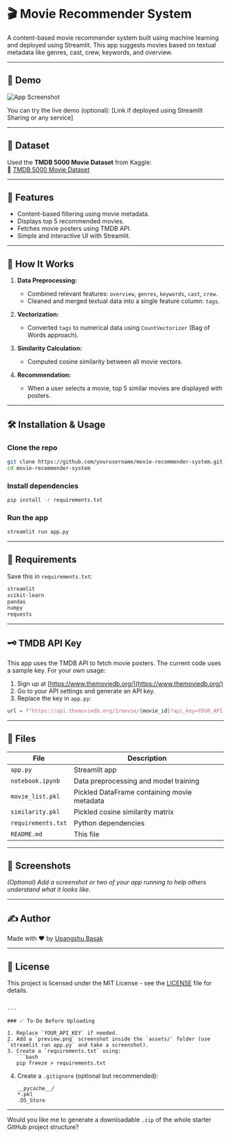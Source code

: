 # 🎬 Movie Recommender System

A content-based movie recommender system built using machine learning and deployed using Streamlit. This app suggests movies based on textual metadata like genres, cast, crew, keywords, and overview.

---

## 🚀 Demo

![App Screenshot](assets/preview.png)

You can try the live demo (optional): [Link if deployed using Streamlit Sharing or any service]

---

## 📁 Dataset

Used the **TMDB 5000 Movie Dataset** from Kaggle:  
🔗 [TMDB 5000 Movie Dataset](https://www.kaggle.com/datasets/tmdb/tmdb-movie-metadata)

---

## 📌 Features

- Content-based filtering using movie metadata.
- Displays top 5 recommended movies.
- Fetches movie posters using TMDB API.
- Simple and interactive UI with Streamlit.

---

## 🧠 How It Works

1. **Data Preprocessing:**  
   - Combined relevant features: `overview`, `genres`, `keywords`, `cast`, `crew`.
   - Cleaned and merged textual data into a single feature column: `tags`.

2. **Vectorization:**  
   - Converted `tags` to numerical data using `CountVectorizer` (Bag of Words approach).

3. **Similarity Calculation:**  
   - Computed cosine similarity between all movie vectors.

4. **Recommendation:**  
   - When a user selects a movie, top 5 similar movies are displayed with posters.

---

## 🛠️ Installation & Usage

### Clone the repo
```bash
git clone https://github.com/yourusername/movie-recommender-system.git
cd movie-recommender-system
````

### Install dependencies

```bash
pip install -r requirements.txt
```

### Run the app

```bash
streamlit run app.py
```

---

## 🧾 Requirements

Save this in `requirements.txt`:

```txt
streamlit
scikit-learn
pandas
numpy
requests
```

---

## 🗝️ TMDB API Key

This app uses the TMDB API to fetch movie posters. The current code uses a sample key. For your own usage:

1. Sign up at [https://www.themoviedb.org/](https://www.themoviedb.org/)
2. Go to your API settings and generate an API key.
3. Replace the key in `app.py`:

```python
url = f"https://api.themoviedb.org/3/movie/{movie_id}?api_key=YOUR_API_KEY&language=en-US"
```

---

## 📒 Files

| File               | Description                                 |
| ------------------ | ------------------------------------------- |
| `app.py`           | Streamlit app                               |
| `notebook.ipynb`   | Data preprocessing and model training       |
| `movie_list.pkl`   | Pickled DataFrame containing movie metadata |
| `similarity.pkl`   | Pickled cosine similarity matrix            |
| `requirements.txt` | Python dependencies                         |
| `README.md`        | This file                                   |

---

## 📸 Screenshots

*(Optional) Add a screenshot or two of your app running to help others understand what it looks like.*

---

## ✍️ Author

Made with ❤️ by [Upangshu Basak](https://github.com/upangshu1234)

---

## 📜 License

This project is licensed under the MIT License - see the [LICENSE](LICENSE) file for details.

````

---

### ✅ To-Do Before Uploading

1. Replace `YOUR_API_KEY` if needed.
2. Add a `preview.png` screenshot inside the `assets/` folder (use `streamlit run app.py` and take a screenshot).
3. Create a `requirements.txt` using:
   ```bash
   pip freeze > requirements.txt
````

4. Create a `.gitignore` (optional but recommended):

   ```
   __pycache__/
   *.pkl
   .DS_Store
   ```

---

Would you like me to generate a downloadable `.zip` of the whole starter GitHub project structure?
